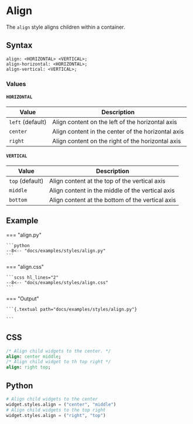 # Align

The `align` style aligns children within a container.

## Syntax

```
align: <HORIZONTAL> <VERTICAL>;
align-horizontal: <HORIZONTAL>;
align-vertical: <VERTICAL>;
```


### Values

#### `HORIZONTAL`

| Value            | Description                                        |
| ---------------- | -------------------------------------------------- |
| `left` (default) | Align content on the left of the horizontal axis   |
| `center`         | Align content in the center of the horizontal axis |
| `right`          | Align content on the right of the horizontal axis  |

#### `VERTICAL`

| Value           | Description                                      |
| --------------- | ------------------------------------------------ |
| `top` (default) | Align content at the top of the vertical axis    |
| `middle`        | Align content in the middle of the vertical axis |
| `bottom`        | Align content at the bottom of the vertical axis |


## Example

=== "align.py"

    ```python
    --8<-- "docs/examples/styles/align.py"
    ```

=== "align.css"

    ```scss hl_lines="2"
    --8<-- "docs/examples/styles/align.css"
    ```

=== "Output"

    ```{.textual path="docs/examples/styles/align.py"}

    ```

## CSS

```sass
/* Align child widgets to the center. */
align: center middle;
/* Align child widget to th top right */
align: right top;
```

## Python
```python
# Align child widgets to the center
widget.styles.align = ("center", "middle")
# Align child widgets to the top right
widget.styles.align = ("right", "top")
```
